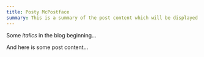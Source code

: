 ```yaml
---
title: Posty McPostface
summary: This is a summary of the post content which will be displayed on the index page. It should be a short paragraph, and should not contain any markdown formatting. This is a summary of the post content which will be displayed on the index page. It should be a short paragraph, and should not contain any markdown formatting. This is a summary of the post content which will be displayed on the index page. It should be a short paragraph, and should not contain any markdown formatting.
---
```

Some *italics* in the blog beginning...

And here is some post content...